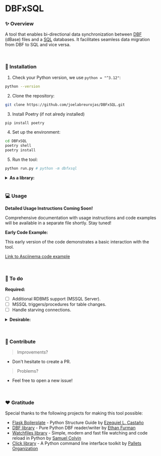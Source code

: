 # DBFxSQL


### ✨ Overview

A tool that enables bi-directional data synchronization between [DBF](https://en.wikipedia.org/wiki/DBF) (dBase) files and a [SQL](https://en.wikipedia.org/wiki/SQL) databases. It facilitates seamless data migration from DBF to SQL and vice versa.

&nbsp;

### 🔌 Installation

1. Check your Python version, we use `python = "^3.12"`:

```bash
python --version
```

2. Clone the repository:

```bash
git clone https://github.com/joelabreurojas/DBFxSQL.git
```

3. Install Poetry (if not alredy installed)

```bash
pip install poetry
```

4. Set up the environment:

```bash
cd DBFxSQL
poetry shell
poetry install
```

5. Run the tool:

```bash
python run.py # python -m dbfxsql
```

<details>
  <summary><strong>As a library:</strong></summary>
  <br>
  <ol>

1. Clone the repository:

```bash
git clone https://github.com/joelabreurojas/DBFxSQL.git
```

2. Install the project as a Python library:

```bash
cd DBFxSQL
pip install .
````

3. Run the tool:

```bash
dbfxsql
```
  </ol>
</details>
&nbsp;

### 💻 Usage

**Detailed Usage Instructions Coming Soon!**

Comprehensive documentation with usage instructions and code examples will be available in a separate file shortly. Stay tuned!

**Early Code Example:**

This early version of the code demonstrates a basic interaction with the tool.

[Link to Asciinema code example](https://asciinema.org/a/675516)

&nbsp;

### 📝 To do

**Required:**
- [ ] Additional RDBMS support (MSSQL Server).
- [ ] MSSQL triggers/procedures for table changes.
- [ ] Handle starving connections.
<details>
  <summary><strong>Desirable:</strong></summary>
  <br>
  <ul>
      <li>[x] Adapt configuration by engines.</li>
      <li>[ ] Classify engine to use by extension and path during migration.</li>
      <li>[ ] CRUD operations for MSSQL.</li>
      <li>[ ] Manipulate migration by primary key in MSSQL.</li>
      <li>[ ] Update engines terminology (dBase, SQLite, MSSQL).</li>
      <li>[ ] Handle '==' and dict parameters in MSSQL.</li>
      <li>[ ] Error and exception logging.</li>
      <li>[ ] Decorator for listening command.</li>
      <li>[ ] Group origin tables by destiny tables to optimize read queries when migrating.</li>
      <li>[ ] Accept conditions over row_number for DBF.</li>
      <li>[ ] Add FIELDS options for filtering read queries.</li>
      <li>[ ] Configuration commands for upload and edit.</li>
      <li>[ ] Validate the existence of the received field type.</li>
      <li>[ ] Validate KeyErrors for invalid fields.</li>
      <li>[ ] Validate type lengths and names for consistency between DBF and SQL.</li>
      <li>[ ] Validate the data migration to a the same table.</li>
      <li>[ ] Automatically generate the path to use in MSSQL between differents OS.</li>
      <li>[ ] Support for relationships between +2 tables in the config file.</li>
      <li>[ ] Comprehensive project documentation.</li>
      <li>[ ] Implementation of CQRS (Command Query Responsibility Segregation) patterns.</li>
      <li>[ ] Sharing as a Python library.</li>
      <li>[ ] Development of a GUI for managing DBF and SQL.</li>
  </ul>
</details>

&nbsp;

### 👐 Contribute

> Improvements?

- Don't hesitate to create a PR.

> Problems?

- Feel free to open a new issue!

&nbsp;

### ❤️  Gratitude

Special thanks to the following projects for making this tool possible:

- [Flask Boilerplate](https://www.youtube.com/watch?v=TTYdcZ4aYz8&feature=youtu.be) - Python Structure Guide by [Ezequiel L. Castaño](https://github.com/ELC)
- [DBF library](https://github.com/ethanfurman/dbf/tree/master/dbf) - Pure Python DBF reader/writer by [Ethan Furman](https://github.com/ethanfurman)
- [Watchfiles library](https://watchfiles.helpmanual.io) - Simple, modern and fast file watching and code reload in Python by [Samuel Colvin](https://github.com/samuelcolvin)
- [Click library](https://click.palletsprojects.com/en/) - A Python command line interface toolkit by [Pallets Organization](https://github.com/pallets)

